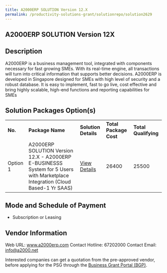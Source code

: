 ```yaml
---
title: A2000ERP SOLUTION Version 12.X
permalink: /productivity-solutions-grant/solutionrepo/solution2629
---
```


## A2000ERP SOLUTION Version 12X

## Description

A2000ERP is a business management tool, integrated with components necessary for fast growing SMEs. With its real-time engine, all transactions will turn into critical information that supports better decisions. A2000ERP is developed in Singapore designed for SMEs with high level of security and a robust database. It is easy to implement, fast to go live, cost effective and bring highly scalable, high-end functions and reporting capabilities for SMEs

## Solution Packages Option(s)

<table>
<tr>
<td><b>No.</b></td>
<td><b>Package Name</b></td>
<td><b>Solution Details</b></td>
<td><b>Total Package Cost</b></td>
<td><b>Total Qualifying</b></td>
</tr>
<tr>
<td>Option 1</td>
<td>A2000ERP SOLUTION Version 12.X - A2000ERP E-BUSINESSS System for 5 Users with Marketplace Integration (Cloud Based-1 Yr SAAS)</td>
<td><a href='https://www.gobusiness.gov.sg/images/psg/A2000ERP_(Generic__20210321_Desensitised_Annex_3_Part_3.pdf'>View Details</a></td>
<td>26400</td>
<td>25500</td>
</tr>
</table>

## Mode and Schedule of Payment

 - Subscription or Leasing

## Vendor Information

 Web URL: www.a2000erp.com 
Contact Hotline: 67202000 
Contact Email: info@a2000.net 


Interested companies can get a quotation from the pre-approved vendor, before applying for the PSG through the <a href='https://www.businessgrants.gov.sg/'>Business Grant Portal (BGP)</a>.

<script src="/jquery/resize-tables.js"></script>
